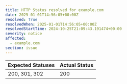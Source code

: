 ```yaml
---
title: HTTP Status resolved for example.com
date: 2025-01-01T14:56:05+00:00Z
resolved: True
resolvedWhen: 2025-01-01T14:56:05+00:00Z
resolvedStartTime: 2024-10-25T21:09:43.191474+00:00
severity: notice
affected:
  - example.com
section: issue
---
```


| Expected Statuses | Actual Status  |
|-------------------|----------------|
| 200, 301, 302 | 200 |

